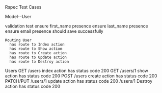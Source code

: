 Rspec Test Cases

Model--User

  validation test
    ensure first_name presence
    ensure last_name presence
    ensure email presence
    should save successfully

    Routing User
      has route to Index action
      has route to Show action
      has route to Create action
      has route to Update action
      has route to Destroy action


Users
  GET /users
    index action has status  code 200
  GET /users/1
    show action has status  code 200
  POST /users
    create action has status  code 200
  PATCH/PUT /users/1
    update action has status  code 200
  /users/1
    Destroy action has status  code 200

